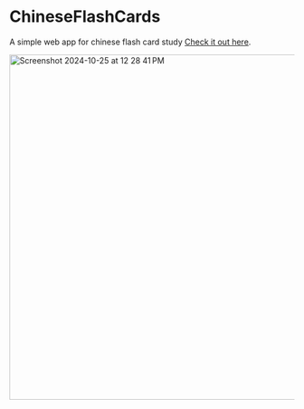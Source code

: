 # ChineseFlashCards
A simple web app for chinese flash card study
[Check it out here](https://ambeckley.github.io/ChineseFlashCards/).

<img width="609" alt="Screenshot 2024-10-25 at 12 28 41 PM" src="https://github.com/user-attachments/assets/053dfdd1-ee97-4daf-b724-ccbfa25af70b">


